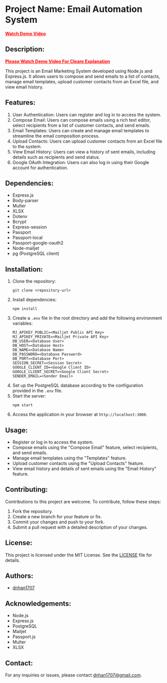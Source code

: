 <!DOCTYPE html>
<html lang="en">
<head>
<meta charset="UTF-8">
<meta name="viewport" content="width=device-width, initial-scale=1.0">
<title>Email Marketing System</title>
</head>
<body>

<h1>Project Name: Email Automation System</h1>
<a href="https://youtu.be/rS08q43Z0mI" style="color: red; font-weight: bold;">Watch Demo Video</a>

<h2>Description:</h2>
<a href="https://youtu.be/rS08q43Z0mI" style="color: red; font-weight: bold;">Please Watch Demo Video For Cleare Explanation</a>
<p>This project is an Email Marketing System developed using Node.js and Express.js. It allows users to compose and send emails to a list of contacts, manage email templates, upload customer contacts from an Excel file, and view email history.</p>

<h2>Features:</h2>

<ol>
<li>User Authentication: Users can register and log in to access the system.</li>
<li>Compose Email: Users can compose emails using a rich text editor, select recipients from a list of customer contacts, and send emails.</li>
<li>Email Templates: Users can create and manage email templates to streamline the email composition process.</li>
<li>Upload Contacts: Users can upload customer contacts from an Excel file to the system.</li>
<li>View Email History: Users can view a history of sent emails, including details such as recipients and send status.</li>
<li>Google OAuth Integration: Users can also log in using their Google account for authentication.</li>
</ol>

<h2>Dependencies:</h2>

<ul>
<li>Express.js</li>
<li>Body-parser</li>
<li>Multer</li>
<li>XLSX</li>
<li>Dotenv</li>
<li>Bcrypt</li>
<li>Express-session</li>
<li>Passport</li>
<li>Passport-local</li>
<li>Passport-google-oauth2</li>
<li>Node-mailjet</li>
<li>pg (PostgreSQL client)</li>
</ul>

<h2>Installation:</h2>

<ol>
<li>Clone the repository:
<pre><code>git clone &lt;repository-url&gt;</code></pre></li>
<li>Install dependencies:
<pre><code>npm install</code></pre></li>
<li>Create a <code>.env</code> file in the root directory and add the following environment variables:
<pre><code>MJ_APIKEY_PUBLIC=&lt;Mailjet Public API Key&gt;
MJ_APIKEY_PRIVATE=&lt;Mailjet Private API Key&gt;
DB_USER=&lt;Database User&gt;
DB_HOST=&lt;Database Host&gt;
DB_NAME=&lt;Database Name&gt;
DB_PASSWORD=&lt;Database Password&gt;
DB_PORT=&lt;Database Port&gt;
SESSION_SECRET=&lt;Session Secret&gt;
GOOGLE_CLIENT_ID=&lt;Google Client ID&gt;
GOOGLE_CLIENT_SECRET=&lt;Google Client Secret&gt;
SENDER_EMAIL=&lt;Sender Email&gt;
</code></pre></li>
<li>Set up the PostgreSQL database according to the configuration provided in the <code>.env</code> file.</li>
<li>Start the server:
<pre><code>npm start</code></pre></li>
<li>Access the application in your browser at <code>http://localhost:3000</code>.</li>
</ol>

<h2>Usage:</h2>

<ul>
<li>Register or log in to access the system.</li>
<li>Compose emails using the "Compose Email" feature, select recipients, and send emails.</li>
<li>Manage email templates using the "Templates" feature.</li>
<li>Upload customer contacts using the "Upload Contacts" feature.</li>
<li>View email history and details of sent emails using the "Email History" feature.</li>
</ul>

<h2>Contributing:</h2>

<p>Contributions to this project are welcome. To contribute, follow these steps:</p>

<ol>
<li>Fork the repository.</li>
<li>Create a new branch for your feature or fix.</li>
<li>Commit your changes and push to your fork.</li>
<li>Submit a pull request with a detailed description of your changes.</li>
</ol>

<h2>License:</h2>

<p>This project is licensed under the MIT License. See the <a href="LICENSE">LICENSE</a> file for details.</p>

<h2>Authors:</h2>

<ul>
<li><a href="https://github.com/dnhan1707">dnhan1707</a></li>
</ul>

<h2>Acknowledgements:</h2>

<ul>
<li>Node.js</li>
<li>Express.js</li>
<li>PostgreSQL</li>
<li>Mailjet</li>
<li>Passport.js</li>
<li>Multer</li>
<li>XLSX</li>
</ul>

<h2>Contact:</h2>

<p>For any inquiries or issues, please contact <a href="dnhan1707@gmail.com">dnhan1707@gmail.com</a>.</p>

</body>
</html>
